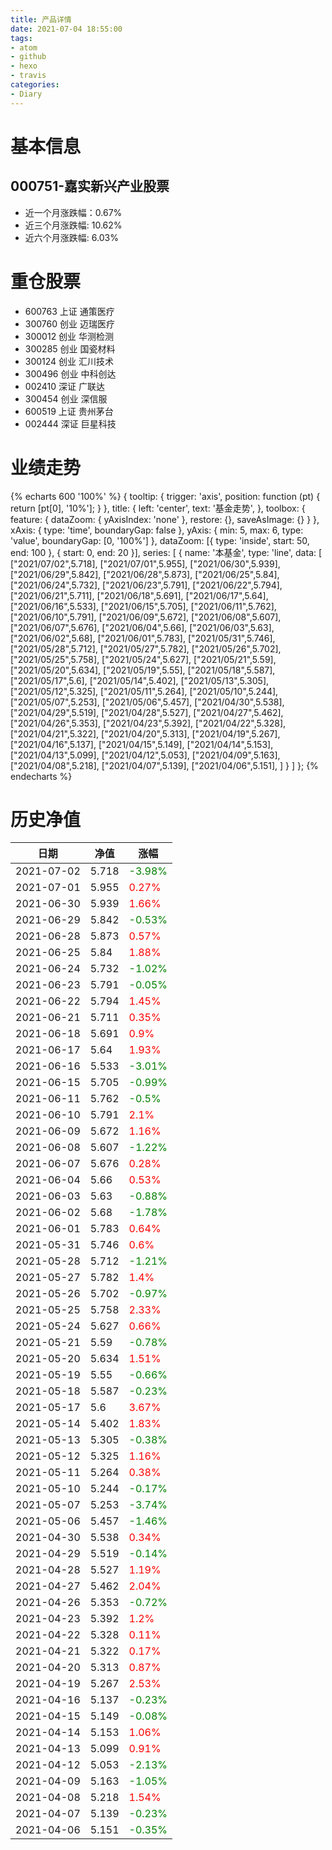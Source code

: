 ```yaml
---
title: 产品详情
date: 2021-07-04 18:55:00
tags:
- atom
- github
- hexo
- travis
categories:
- Diary
---
```


# 基本信息
## 000751-嘉实新兴产业股票
- 近一个月涨跌幅：0.67%
- 近三个月涨跌幅: 10.62%
- 近六个月涨跌幅: 6.03%

# 重仓股票
- 600763 上证 通策医疗
- 300760 创业 迈瑞医疗
- 300012 创业 华测检测
- 300285 创业 国瓷材料
- 300124 创业 汇川技术
- 300496 创业 中科创达
- 002410 深证 广联达
- 300454 创业 深信服
- 600519 上证 贵州茅台
- 002444 深证 巨星科技
# 业绩走势

{% echarts 600 '100%' %}
{
  tooltip: {
        trigger: 'axis',
        position: function (pt) {
            return [pt[0], '10%'];
        }
    },
    title: {
        left: 'center',
        text: '基金走势',
    },
    toolbox: {
        feature: {
            dataZoom: {
                yAxisIndex: 'none'
            },
            restore: {},
            saveAsImage: {}
        }
    },
    xAxis: {
        type: 'time',
        boundaryGap: false
    },
    yAxis: {
        min: 5,
        max: 6,
        type: 'value',
        boundaryGap: [0, '100%']
    },
    dataZoom: [{
        type: 'inside',
        start: 50,
        end: 100
    }, {
        start: 0,
        end: 20
    }],
    series: [
        {
            name: '本基金',
            type: 'line',
            data: [
["2021/07/02",5.718],
["2021/07/01",5.955],
["2021/06/30",5.939],
["2021/06/29",5.842],
["2021/06/28",5.873],
["2021/06/25",5.84],
["2021/06/24",5.732],
["2021/06/23",5.791],
["2021/06/22",5.794],
["2021/06/21",5.711],
["2021/06/18",5.691],
["2021/06/17",5.64],
["2021/06/16",5.533],
["2021/06/15",5.705],
["2021/06/11",5.762],
["2021/06/10",5.791],
["2021/06/09",5.672],
["2021/06/08",5.607],
["2021/06/07",5.676],
["2021/06/04",5.66],
["2021/06/03",5.63],
["2021/06/02",5.68],
["2021/06/01",5.783],
["2021/05/31",5.746],
["2021/05/28",5.712],
["2021/05/27",5.782],
["2021/05/26",5.702],
["2021/05/25",5.758],
["2021/05/24",5.627],
["2021/05/21",5.59],
["2021/05/20",5.634],
["2021/05/19",5.55],
["2021/05/18",5.587],
["2021/05/17",5.6],
["2021/05/14",5.402],
["2021/05/13",5.305],
["2021/05/12",5.325],
["2021/05/11",5.264],
["2021/05/10",5.244],
["2021/05/07",5.253],
["2021/05/06",5.457],
["2021/04/30",5.538],
["2021/04/29",5.519],
["2021/04/28",5.527],
["2021/04/27",5.462],
["2021/04/26",5.353],
["2021/04/23",5.392],
["2021/04/22",5.328],
["2021/04/21",5.322],
["2021/04/20",5.313],
["2021/04/19",5.267],
["2021/04/16",5.137],
["2021/04/15",5.149],
["2021/04/14",5.153],
["2021/04/13",5.099],
["2021/04/12",5.053],
["2021/04/09",5.163],
["2021/04/08",5.218],
["2021/04/07",5.139],
["2021/04/06",5.151],
]
        }
    ]
};
{% endecharts %}

# 历史净值

| 日期 | 净值 | 涨幅 |
| --- | --- | --- |
|2021-07-02|5.718|<font color=green>-3.98%</font>|
|2021-07-01|5.955|<font color=red>0.27%</font>|
|2021-06-30|5.939|<font color=red>1.66%</font>|
|2021-06-29|5.842|<font color=green>-0.53%</font>|
|2021-06-28|5.873|<font color=red>0.57%</font>|
|2021-06-25|5.84|<font color=red>1.88%</font>|
|2021-06-24|5.732|<font color=green>-1.02%</font>|
|2021-06-23|5.791|<font color=green>-0.05%</font>|
|2021-06-22|5.794|<font color=red>1.45%</font>|
|2021-06-21|5.711|<font color=red>0.35%</font>|
|2021-06-18|5.691|<font color=red>0.9%</font>|
|2021-06-17|5.64|<font color=red>1.93%</font>|
|2021-06-16|5.533|<font color=green>-3.01%</font>|
|2021-06-15|5.705|<font color=green>-0.99%</font>|
|2021-06-11|5.762|<font color=green>-0.5%</font>|
|2021-06-10|5.791|<font color=red>2.1%</font>|
|2021-06-09|5.672|<font color=red>1.16%</font>|
|2021-06-08|5.607|<font color=green>-1.22%</font>|
|2021-06-07|5.676|<font color=red>0.28%</font>|
|2021-06-04|5.66|<font color=red>0.53%</font>|
|2021-06-03|5.63|<font color=green>-0.88%</font>|
|2021-06-02|5.68|<font color=green>-1.78%</font>|
|2021-06-01|5.783|<font color=red>0.64%</font>|
|2021-05-31|5.746|<font color=red>0.6%</font>|
|2021-05-28|5.712|<font color=green>-1.21%</font>|
|2021-05-27|5.782|<font color=red>1.4%</font>|
|2021-05-26|5.702|<font color=green>-0.97%</font>|
|2021-05-25|5.758|<font color=red>2.33%</font>|
|2021-05-24|5.627|<font color=red>0.66%</font>|
|2021-05-21|5.59|<font color=green>-0.78%</font>|
|2021-05-20|5.634|<font color=red>1.51%</font>|
|2021-05-19|5.55|<font color=green>-0.66%</font>|
|2021-05-18|5.587|<font color=green>-0.23%</font>|
|2021-05-17|5.6|<font color=red>3.67%</font>|
|2021-05-14|5.402|<font color=red>1.83%</font>|
|2021-05-13|5.305|<font color=green>-0.38%</font>|
|2021-05-12|5.325|<font color=red>1.16%</font>|
|2021-05-11|5.264|<font color=red>0.38%</font>|
|2021-05-10|5.244|<font color=green>-0.17%</font>|
|2021-05-07|5.253|<font color=green>-3.74%</font>|
|2021-05-06|5.457|<font color=green>-1.46%</font>|
|2021-04-30|5.538|<font color=red>0.34%</font>|
|2021-04-29|5.519|<font color=green>-0.14%</font>|
|2021-04-28|5.527|<font color=red>1.19%</font>|
|2021-04-27|5.462|<font color=red>2.04%</font>|
|2021-04-26|5.353|<font color=green>-0.72%</font>|
|2021-04-23|5.392|<font color=red>1.2%</font>|
|2021-04-22|5.328|<font color=red>0.11%</font>|
|2021-04-21|5.322|<font color=red>0.17%</font>|
|2021-04-20|5.313|<font color=red>0.87%</font>|
|2021-04-19|5.267|<font color=red>2.53%</font>|
|2021-04-16|5.137|<font color=green>-0.23%</font>|
|2021-04-15|5.149|<font color=green>-0.08%</font>|
|2021-04-14|5.153|<font color=red>1.06%</font>|
|2021-04-13|5.099|<font color=red>0.91%</font>|
|2021-04-12|5.053|<font color=green>-2.13%</font>|
|2021-04-09|5.163|<font color=green>-1.05%</font>|
|2021-04-08|5.218|<font color=red>1.54%</font>|
|2021-04-07|5.139|<font color=green>-0.23%</font>|
|2021-04-06|5.151|<font color=green>-0.35%</font>|
